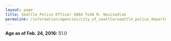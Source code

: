 ```yaml
---
layout: page
title: Seattle Police Officer 5884 Todd M. Novisedlak
permalink: /information/agencies/city_of_seattle/seattle_police_department/copbook/5884/
---
```


**Age as of Feb. 24, 2016:** 51.0
